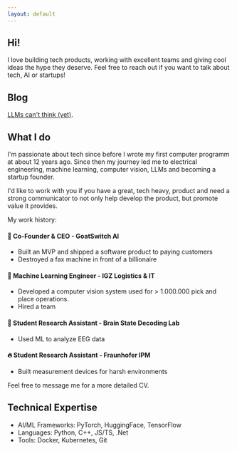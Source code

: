 ```yaml
---
layout: default
---
```


## Hi!
I love building tech products, working with excellent teams and giving cool ideas the hype they deserve.
Feel free to reach out if you want to talk about tech, AI or startups!


## Blog
[LLMs can't think (yet)](./blog/llms_cant_think.md).

## What I do
I'm passionate about tech since before I wrote my first computer programm at about 12 years ago. Since then my journey led me to electrical engineering, machine learning, computer vision, LLMs and becoming a startup founder.

I'd like to work with you if you have a great, tech heavy, product and need a strong communicator to not only help develop the product, but promote value it provides.

My work history:
#### 🐐 Co-Founder & CEO - GoatSwitch AI
- Built an MVP and shipped a software product to paying customers
- Destroyed a fax machine in front of a billionaire

#### 🦾 Machine Learning Engineer - IGZ Logistics & IT
- Developed a computer vision system used for > 1.000.000 pick and place operations.
- Hired a team

#### 🧠 Student Research Assistant - Brain State Decoding Lab
- Used ML to analyze EEG data

#### 🔥 Student Research Assistant - Fraunhofer IPM
- Built measurement devices for harsh environments

Feel free to message me for a more detailed CV.

## Technical Expertise
- AI/ML Frameworks: PyTorch, HuggingFace, TensorFlow
- Languages: Python, C++, JS/TS, .Net
- Tools: Docker, Kubernetes, Git
